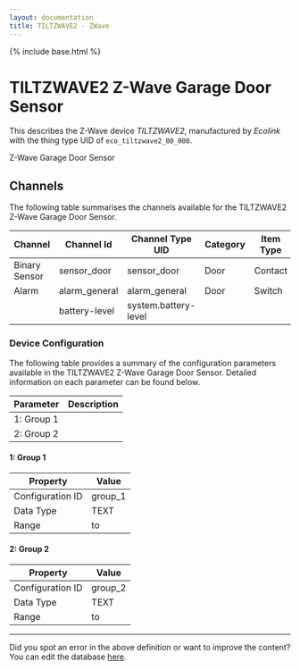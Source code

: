 ```yaml
---
layout: documentation
title: TILTZWAVE2 - ZWave
---
```


{% include base.html %}

# TILTZWAVE2 Z-Wave Garage Door Sensor

This describes the Z-Wave device *TILTZWAVE2*, manufactured by *Ecolink* with the thing type UID of ```eco_tiltzwave2_00_000```. 

Z-Wave Garage Door Sensor


## Channels
The following table summarises the channels available for the TILTZWAVE2 Z-Wave Garage Door Sensor.

| Channel | Channel Id | Channel Type UID | Category | Item Type |
|---------|------------|------------------|----------|-----------|
| Binary Sensor | sensor_door | sensor_door | Door | Contact |
| Alarm | alarm_general | alarm_general | Door | Switch |
|  | battery-level | system.battery-level |  |  |


### Device Configuration
The following table provides a summary of the configuration parameters available in the TILTZWAVE2 Z-Wave Garage Door Sensor.
Detailed information on each parameter can be found below.

| Parameter   | Description |
|-------------|-------------|
| 1: Group 1 |  |
| 2: Group 2 |  |


#### 1: Group 1


| Property         | Value    |
|------------------|----------|
| Configuration ID | group_1 |
| Data Type        | TEXT |
| Range |  to  |


#### 2: Group 2


| Property         | Value    |
|------------------|----------|
| Configuration ID | group_2 |
| Data Type        | TEXT |
| Range |  to  |


---

Did you spot an error in the above definition or want to improve the content?
You can edit the database [here](http://www.cd-jackson.com/index.php/zwave/zwave-device-database/zwave-device-list/devicesummary/139).

